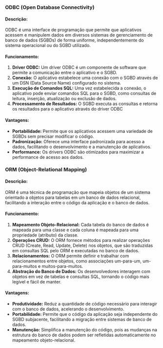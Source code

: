 ### ODBC (Open Database Connectivity)

#### Descrição:
ODBC é uma interface de programação que permite que aplicativos acessem e manipulem dados em diversos sistemas de gerenciamento de banco de dados (SGBDs) de forma uniforme, independentemente do sistema operacional ou do SGBD utilizado.

#### Funcionamento:
1. **Driver ODBC:** Um driver ODBC é um componente de software que permite a comunicação entre o aplicativo e o SGBD.
2. **Conexão:** O aplicativo estabelece uma conexão com o SGBD através de um DSN (Data Source Name) configurado no sistema.
3. **Execução de Comandos SQL:** Uma vez estabelecida a conexão, o aplicativo pode enviar comandos SQL para o SGBD, como consultas de leitura, inserção, atualização ou exclusão de dados.
4. **Processamento de Resultados:** O SGBD executa as consultas e retorna os resultados para o aplicativo através do driver ODBC

#### Vantagens:
- **Portabilidade:** Permite que os aplicativos acessem uma variedade de SGBDs sem precisar modificar o código.
- **Padronização:** Oferece uma interface padronizada para acesso a dados, facilitando o desenvolvimento e a manutenção de aplicativos.
- **Performance:** Os drivers ODBC são otimizados para maximizar a performance de acesso aos dados.

### ORM (Object-Relational Mapping)

#### Descrição:
ORM é uma técnica de programação que mapeia objetos de um sistema orientado a objetos para tabelas em um banco de dados relacional, facilitando a interação entre o código da aplicação e o banco de dados.

#### Funcionamento:
1. **Mapeamento Objeto-Relacional:** Cada tabela do banco de dados é mapeada para uma classe e cada coluna é mapeada para uma propriedade (atributo) da classe.
2. **Operações CRUD:** O ORM fornece métodos para realizar operações CRUD (Create, Read, Update, Delete) nos objetos, que são traduzidas em consultas SQL pelo ORM e executadas no banco de dados.
3. **Relacionamentos:** O ORM permite definir e trabalhar com relacionamentos entre objetos, como associações um-para-um, um-para-muitos e muitos-para-muitos.
4. **Abstração do Banco de Dados:** Os desenvolvedores interagem com objetos em vez de tabelas e consultas SQL, tornando o código mais legível e fácil de manter.

#### Vantagens:
- **Produtividade:** Reduz a quantidade de código necessário para interagir com o banco de dados, acelerando o desenvolvimento.
- **Portabilidade:** Permite que o código da aplicação seja independente do SGBD subjacente, facilitando a migração entre sistemas de banco de dados.
- **Manutenção:** Simplifica a manutenção do código, pois as mudanças na estrutura do banco de dados podem ser refletidas automaticamente no mapeamento objeto-relacional.
